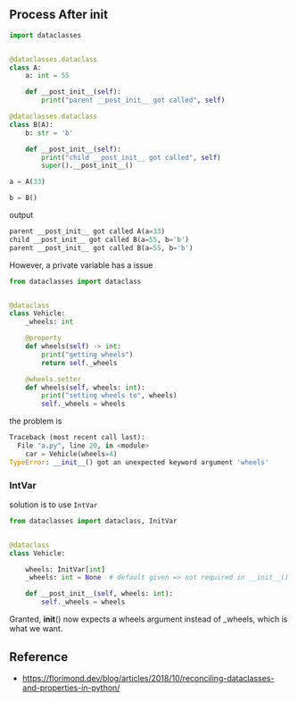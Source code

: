 
## Process After init


```python
import dataclasses


@dataclasses.dataclass
class A:
    a: int = 55

    def __post_init__(self):
        print("parent __post_init__ got called", self)

@dataclasses.dataclass
class B(A):
    b: str = 'b'

    def __post_init__(self):
        print("child __post_init__ got called", self)
        super().__post_init__()

a = A(33)

b = B()
```

output

```python
parent __post_init__ got called A(a=33)
child __post_init__ got called B(a=55, b='b')
parent __post_init__ got called B(a=55, b='b')
```

However, a private variable has a issue

```python
from dataclasses import dataclass


@dataclass
class Vehicle:
    _wheels: int

    @property
    def wheels(self) -> int:
        print("getting wheels")
        return self._wheels

    @wheels.setter
    def wheels(self, wheels: int):
        print("setting wheels to", wheels)
        self._wheels = wheels
```

the problem is

```python
Traceback (most recent call last):
  File "a.py", line 20, in <module>
    car = Vehicle(wheels=4)
TypeError: __init__() got an unexpected keyword argument 'wheels'
```

### IntVar

solution is to use `IntVar`

```python
from dataclasses import dataclass, InitVar


@dataclass
class Vehicle:

    wheels: InitVar[int]
    _wheels: int = None  # default given => not required in __init__()

    def __post_init__(self, wheels: int):
        self._wheels = wheels
```

Granted, __init__() now expects a wheels argument instead of _wheels, which is what we want.


## Reference

- https://florimond.dev/blog/articles/2018/10/reconciling-dataclasses-and-properties-in-python/